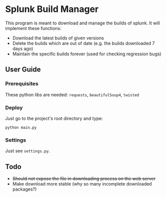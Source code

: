 # Splunk Build Manager

This program is meant to download and manage the builds of splunk. It will implement these functions:

- Download the latest builds of given versions
- Delete the builds which are out of date (e.g. the builds downloaded 7 days ago)
- Maintain the specific builds forever (used for checking regression bugs)

## User Guide

### Prerequisites

These python libs are needed:  `requests`, `beautifulSoup4`, `twisted`

### Deploy

Just go to the project's root directory and type:

```shell
python main.py
```

### Settings

Just see `settings.py`.

## Todo

- ~~Should not expose the file in downloading process on the web server~~
- Make download more stable (why so many incomplete downloaded packages?)

